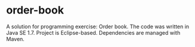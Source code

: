 order-book
==========
A solution for programming exercise: Order book.
The code was written in Java SE 1.7. 
Project is Eclipse-based.
Dependencies are managed with Maven.
